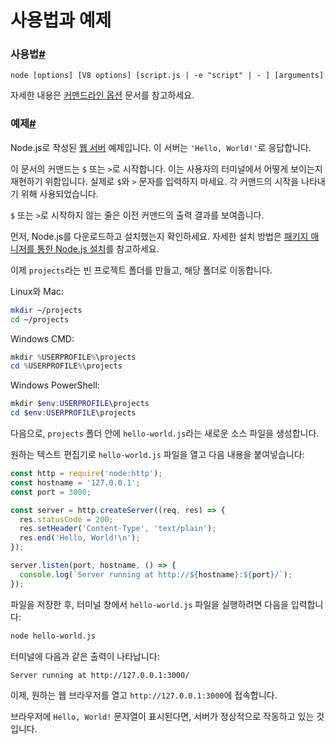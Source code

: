 # 사용법과 예제

### 사용법[#](https://nodejs.org/docs/latest/api/synopsis.html#usage)

`node [options] [V8 options] [script.js | -e "script" | - ] [arguments]`

자세한 내용은 [커맨드라인 옵션](https://nodejs.org/docs/latest/api/cli.html#options) 문서를 참고하세요.

### 예제[#](https://nodejs.org/docs/latest/api/synopsis.html#example)

Node.js로 작성된 [웹 서버](https://nodejs.org/docs/latest/api/http.html) 예제입니다. 이 서버는 `'Hello, World!'`로 응답합니다.

이 문서의 커맨드는 `$` 또는 `>`로 시작합니다. 이는 사용자의 터미널에서 어떻게 보이는지 재현하기 위함입니다. 실제로 `$`와 `>` 문자를 입력하지 마세요. 각 커맨드의 시작을 나타내기 위해 사용되었습니다.

`$` 또는 `>`로 시작하지 않는 줄은 이전 커맨드의 출력 결과를 보여줍니다.

먼저, Node.js를 다운로드하고 설치했는지 확인하세요. 자세한 설치 방법은 [패키지 매니저를 통한 Node.js 설치](https://nodejs.org/en/download/package-manager/)를 참고하세요.

이제 `projects`라는 빈 프로젝트 폴더를 만들고, 해당 폴더로 이동합니다.

Linux와 Mac:

```bash
mkdir ~/projects
cd ~/projects
```

Windows CMD:

```powershell
mkdir %USERPROFILE%\projects
cd %USERPROFILE%\projects
```

Windows PowerShell:

```powershell
mkdir $env:USERPROFILE\projects
cd $env:USERPROFILE\projects
```

다음으로, `projects` 폴더 안에 `hello-world.js`라는 새로운 소스 파일을 생성합니다.

원하는 텍스트 편집기로 `hello-world.js` 파일을 열고 다음 내용을 붙여넣습니다:

```js
const http = require('node:http');
const hostname = '127.0.0.1';
const port = 3000;

const server = http.createServer((req, res) => {
  res.statusCode = 200;
  res.setHeader('Content-Type', 'text/plain');
  res.end('Hello, World!\n');
});

server.listen(port, hostname, () => {
  console.log(`Server running at http://${hostname}:${port}/`);
});
```

파일을 저장한 후, 터미널 창에서 `hello-world.js` 파일을 실행하려면 다음을 입력합니다:

```bash
node hello-world.js
```

터미널에 다음과 같은 출력이 나타납니다:

```console
Server running at http://127.0.0.1:3000/
```

이제, 원하는 웹 브라우저를 열고 `http://127.0.0.1:3000`에 접속합니다.

브라우저에 `Hello, World!` 문자열이 표시된다면, 서버가 정상적으로 작동하고 있는 것입니다.


